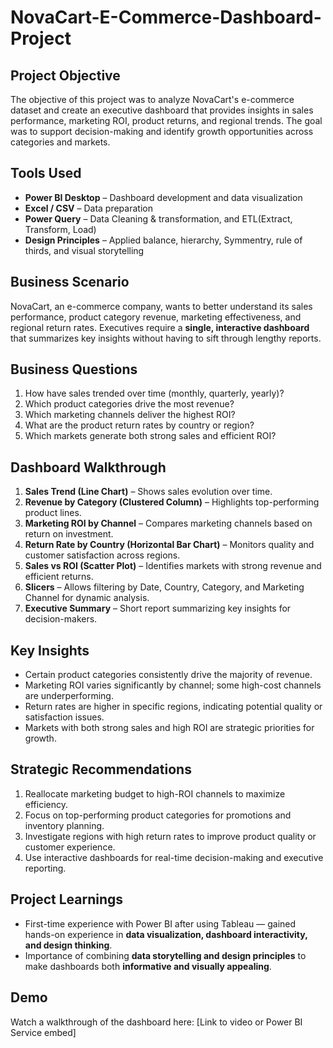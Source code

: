 # NovaCart-E-Commerce-Dashboard-Project

## Project Objective
The objective of this project was to analyze NovaCart's e-commerce dataset and create an executive dashboard that provides insights in sales performance, marketing ROI, product returns, and regional trends. The goal was to support decision-making and identify growth opportunities across categories and markets.


## Tools Used
- **Power BI Desktop** – Dashboard development and data visualization  
- **Excel / CSV** – Data preparation  
- **Power Query** – Data Cleaning & transformation, and ETL(Extract, Transform, Load)
- **Design Principles** – Applied balance, hierarchy, Symmentry, rule of thirds, and visual storytelling  


## Business Scenario
NovaCart, an e-commerce company, wants to better understand its sales performance, product category revenue, marketing effectiveness, and regional return rates. Executives require a **single, interactive dashboard** that summarizes key insights without having to sift through lengthy reports.


## Business Questions
1. How have sales trended over time (monthly, quarterly, yearly)?  
2. Which product categories drive the most revenue?  
3. Which marketing channels deliver the highest ROI?  
4. What are the product return rates by country or region?  
5. Which markets generate both strong sales and efficient ROI?  


## Dashboard Walkthrough
1. **Sales Trend (Line Chart)** – Shows sales evolution over time.  
2. **Revenue by Category (Clustered Column)** – Highlights top-performing product lines.  
3. **Marketing ROI by Channel** – Compares marketing channels based on return on investment.  
4. **Return Rate by Country (Horizontal Bar Chart)** – Monitors quality and customer satisfaction across regions.  
5. **Sales vs ROI (Scatter Plot)** – Identifies markets with strong revenue and efficient returns.  
6. **Slicers** – Allows filtering by Date, Country, Category, and Marketing Channel for dynamic analysis.  
7. **Executive Summary** – Short report summarizing key insights for decision-makers.


## Key Insights
- Certain product categories consistently drive the majority of revenue.  
- Marketing ROI varies significantly by channel; some high-cost channels are underperforming.  
- Return rates are higher in specific regions, indicating potential quality or satisfaction issues.  
- Markets with both strong sales and high ROI are strategic priorities for growth.  


## Strategic Recommendations
1. Reallocate marketing budget to high-ROI channels to maximize efficiency.  
2. Focus on top-performing product categories for promotions and inventory planning.  
3. Investigate regions with high return rates to improve product quality or customer experience.  
4. Use interactive dashboards for real-time decision-making and executive reporting.  


## Project Learnings
- First-time experience with Power BI after using Tableau — gained hands-on experience in **data visualization, dashboard interactivity, and design thinking**.  
- Importance of combining **data storytelling and design principles** to make dashboards both **informative and visually appealing**.  


## Demo
Watch a walkthrough of the dashboard here: [Link to video or Power BI Service embed]




